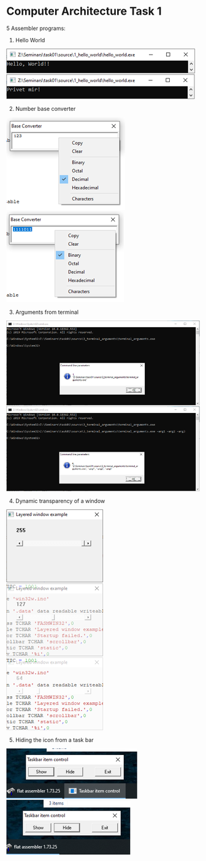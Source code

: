 # Computer Architecture Task 1

5 Assembler programs:
1.  Hello World

![picture 1](https://raw.githubusercontent.com/OlegStanKoptev/task01/master/source/1_hello_world/1.png)
![picture 2](https://raw.githubusercontent.com/OlegStanKoptev/task01/master/source/1_hello_world/2.png)

2.  Number base converter

![picture 1](https://raw.githubusercontent.com/OlegStanKoptev/task01/master/source/2_base_converter/1.png)
![picture 2](https://raw.githubusercontent.com/OlegStanKoptev/task01/master/source/2_base_converter/2.png)

3.  Arguments from terminal

![picture 1](https://raw.githubusercontent.com/OlegStanKoptev/task01/master/source/3_terminal_arguments/1.png)
![picture 2](https://raw.githubusercontent.com/OlegStanKoptev/task01/master/source/3_terminal_arguments/2.png)

4.  Dynamic transparency of a window

![picture 1](https://raw.githubusercontent.com/OlegStanKoptev/task01/master/source/4_transparency_slider/1.png)
![picture 2](https://raw.githubusercontent.com/OlegStanKoptev/task01/master/source/4_transparency_slider/2.png)
![picture 2](https://raw.githubusercontent.com/OlegStanKoptev/task01/master/source/4_transparency_slider/3.png)

5.  Hiding the icon from a task bar

![picture 1](https://raw.githubusercontent.com/OlegStanKoptev/task01/master/source/5_task_bar_icon_hider/1.png)
![picture 2](https://raw.githubusercontent.com/OlegStanKoptev/task01/master/source/5_task_bar_icon_hider/2.png)
